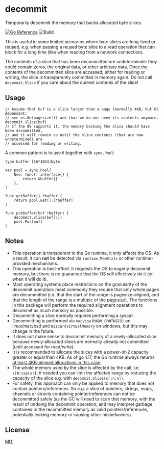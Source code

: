 # decommit

Temporarily decommit the memory that backs allocated byte slices. 

[![Go Reference](https://pkg.go.dev/badge/github.com/CAFxX/decommit.svg)](https://pkg.go.dev/github.com/CAFxX/decommit)
![Build](https://github.com/CAFxX/decommit/actions/workflows/go.yml/badge.svg)

This is useful in some limited scenarios where byte slices are long-lived or reused, e.g. when passing a reused byte slice to a read operation that can block for a long time (like when reading from a network connection).

The contents of a slice that has been decommitted are undeterminate: they could contain zeros, the original data, or other arbitrary data. Once the contents of the decommitted slice are accessed, either for reading or writing, the slice is transparently committed in memory again. Do not call `decommit.Slice` if you care about the current contents of the slice!

## Usage

```golang
// Assume that buf is a slice larger than a page (normally 4KB, but OS dependent:
// see os.Getpagesize()) and that we do not need its contents anymore.
decommit.Slice(buf)
// If the OS supports it, the memory backing the slice should have been decommitted,
// and it will remain so until the slice contents (that are now undetermined) are
// accessed for reading or writing.
```

A common pattern is to use it together with `sync.Pool`:

```golang
type buffer [16*1024]byte

var pool = sync.Pool{
    New: func() interface{} {
        return &buffer{}
    },
}

func getBuffer() *buffer {
    return pool.Get().(*buffer)
}

func putBuffer(buf *buffer) {
    decommit.Slice(buf[:])
    pool.Put(buf)
}
```

## Notes 

- This operation is transparent to the Go runtime, it only affects the OS. As a result, it can **not** be detected via `runtime.MemStats` or other runtime-provided mechanisms.
- This operation is best-effort. It requests the OS to eagerly decommit memory, but there is no guarantee that the OS will effectively do it (or when it will do it).
- Most operating systems place restrictions on the granularity of the decommit operation: most commonly they require that only whole pages are decommitted (i.e. that the start of the range is pagesize-aligned, and that the length of the range is a multiple of the pagesize). The functions in this package will perform the required alignment operations to decommit as much memory as possible.
- Decommitting a slice normally requires performing a syscall.
- Decommitting is performed via `madvise(MADV_DONTNEED)` on linux/mac/bsd and `DiscardVirtualMemory` on windows, but this may change in the future.
- It does not make sense to decommit memory of a newly-allocated slice because newly-allocated slices are normally already not committed (until accessed for read/write).
- It is recommended to allocate the slices with a power-of-2 capacity greater or equal than 4KB. As of go 1.17, the Go runtime always returns [at least 4KB-aligned allocations in this case](https://play.golang.org/p/qWDJ8YOTNNL).
- The whole memory used by the slice is affected by the call, i.e. `s[0:cap(s)]`; if needed you can limit the affected range by reducing the capacity of the slice e.g. with `decommit.Slice(s[:n:n])`.
- For safety, this approach can only be applied to memory that does not contain pointers/references. So e.g. a slice of pointers, strings, maps, channels or structs containing pointer/references can not be decommitted safely (as the GC will need to scan that memory, with the result of undoing the decommit operation, and may interpret garbage contained in the recommitted memory as valid pointers/references, potentially leaking memory or causing other misbehaviors). 

## License

[MIT](LICENSE)
